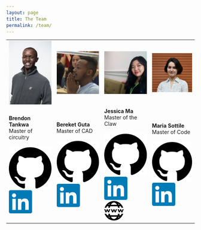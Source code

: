 ```yaml
---
layout: page
title: The Team
permalink: /team/
---
```


<table style="table-layout:fixed; border: none">
<tr>
    <td><img src="/assets/brendon.jpg" alt="Brendon Tankwa" width="">
    </td>
    <td><img src="/assets/bereket.png" alt="Bereket Guta" width="">
    </td>
    <td><img src="/assets/jessica.jpeg" alt="Jessica Ma" width="">
    </td>
    <td><img src="/assets/maria.jpg" alt="Maria Sottile" width="">
    </td>
</tr>
<tr>

<td>
<strong>Brendon Tankwa</strong><br>Master of circuitry<br><br>
<a title="Github" href="https://github.com/btankwa"><img class="linx" src="/assets/githubicon.svg"></a>
<a title="LinkedIn" href="https://www.linkedin.com/in/brendon-tankwa-02a079143/"><img class="linx" src="/assets/linkedin-icon.svg"></a>
</td>

<td>
<strong>Bereket Guta</strong><br>Master of CAD<br><br>
<a title="Github" href="https://github.com/bguta"><img class="linx" src="/assets/githubicon.svg"></a>
<a title="LinkedIn" href="https://www.linkedin.com/in/bereket-guta/"><img class="linx" src="/assets/linkedin-icon.svg"></a>
</td>

<td>
<strong>Jessica Ma</strong><br>Master of the Claw<br><br>
<a title="Github" href="https://github.com/gejessicama"><img class="linx" src="/assets/githubicon.svg"></a>
<a title="LinkedIn" href="https://www.linkedin.com/in/gejessicama/"><img class="linx" src="/assets/linkedin-icon.svg"></a>
<a title="Website" href="http://jessicama.ca"><img class="linx" src="/assets/website-icon.svg"></a>
</td>

<td>
<strong>Maria Sottile</strong><br>Master of Code<br><br>
<a title="Github" href="https://github.com/masottile"><img class="linx" src="/assets/githubicon.svg"></a>
<a title="LinkedIn" href="https://www.linkedin.com/in/maria-sottile-723153162/"><img class="linx" src="/assets/linkedin-icon.svg"></a>
</td>

</tr>
</table>

